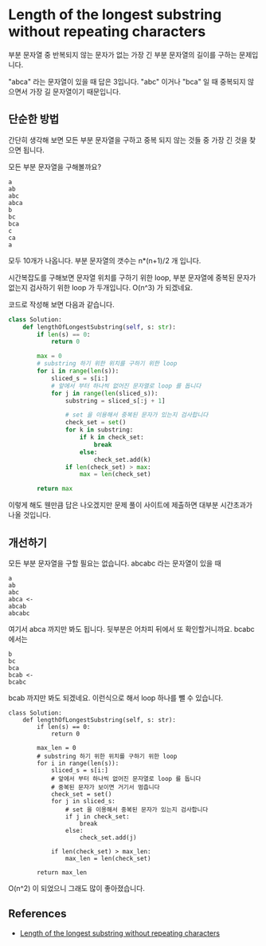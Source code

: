 # Length of the longest substring without repeating characters
부분 문자열 중 반복되지 않는 문자가 없는 가장 긴 부분 문자열의 길이를 구하는 문제입니다.

"abca" 라는 문자열이 있을 때 답은 3입니다. "abc" 이거나 "bca" 일 때 중복되지 않으면서 가장 길 문자열이기 때문입니다.

## 단순한 방법
간단히 생각해 보면 모든 부분 문자열을 구하고 중복 되지 않는 것들 중 가장 긴 것을 찾으면 됩니다.

모든 부분 문자열을 구해볼까요?

```
a
ab
abc
abca
b
bc
bca
c
ca
a
```
모두 10개가 나옵니다. 부분 문자열의 갯수는 n*(n+1)/2 개 입니다.

시간복잡도를 구해보면 문자열 위치를 구하기 위한 loop, 부분 문자열에 중복된 문자가 없는지 검사하기 위한 loop 가 두개입니다. O(n^3) 가 되겠네요.

코드로 작성해 보면 다음과 같습니다.
```python
class Solution:
    def lengthOfLongestSubstring(self, s: str):
        if len(s) == 0:
            return 0

        max = 0
        # substring 하기 위한 위치를 구하기 위한 loop
        for i in range(len(s)):
            sliced_s = s[i:]
            # 앞에서 부터 하나씩 없어진 문자열로 loop 를 돕니다
            for j in range(len(sliced_s)):
                substring = sliced_s[:j + 1]

                # set 을 이용해서 중복된 문자가 있는지 검사합니다
                check_set = set()
                for k in substring:
                    if k in check_set:
                        break
                    else:
                        check_set.add(k)
                if len(check_set) > max:
                    max = len(check_set)

        return max
```
이렇게 해도 웬만큼 답은 나오겠지만 문제 풀이 사이트에 제출하면 대부분 시간초과가 나올 것입니다.

## 개선하기
모든 부분 문자열을 구할 필요는 없습니다. abcabc 라는 문자열이 있을 때
```
a
ab
abc
abca <-
abcab
abcabc
```
여기서 abca 까지만 봐도 됩니다. 뒷부분은 어차피 뒤에서 또 확인할거니까요.
bcabc 에서는
```
b
bc
bca
bcab <-
bcabc
```
bcab 까지만 봐도 되겠네요. 이런식으로 해서 loop 하나를 뺄 수 있습니다.
```
class Solution:
    def lengthOfLongestSubstring(self, s: str):
        if len(s) == 0:
            return 0

        max_len = 0
        # substring 하기 위한 위치를 구하기 위한 loop
        for i in range(len(s)):
            sliced_s = s[i:]
            # 앞에서 부터 하나씩 없어진 문자열로 loop 를 돕니다
            # 중복된 문자가 보이면 거기서 멈춥니다
            check_set = set()
            for j in sliced_s:
                # set 을 이용해서 중복된 문자가 있는지 검사합니다
                if j in check_set:
                    break
                else:
                    check_set.add(j)

            if len(check_set) > max_len:
                max_len = len(check_set)

        return max_len
```
O(n^2) 이 되었으니 그래도 많이 좋아졌습니다.



## References
* [Length of the longest substring without repeating characters](https://www.geeksforgeeks.org/length-of-the-longest-substring-without-repeating-characters/)
